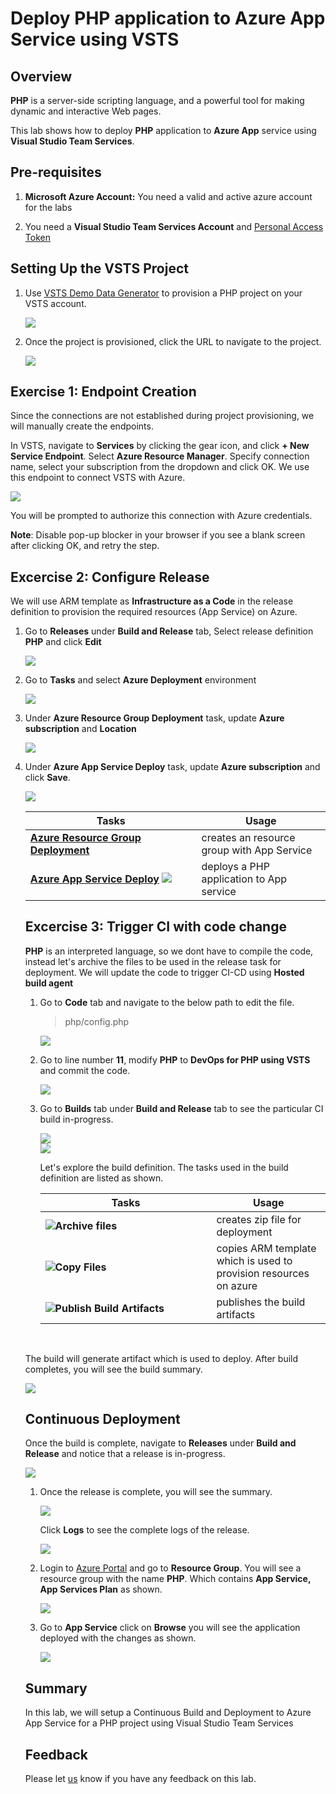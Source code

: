 # Deploy PHP application to Azure App Service using VSTS

## Overview


**PHP** is a server-side scripting language, and a powerful tool for making dynamic and interactive Web pages.

This lab shows how to deploy **PHP** application to **Azure App** service using **Visual Studio Team Services**.


## Pre-requisites

 1. **Microsoft Azure Account:**  You need a valid and active azure account for the labs
 
 2.  You need a **Visual Studio Team Services Account** and <a href="https://docs.microsoft.com/en-us/vsts/accounts/use-personal-access-tokens-to-authenticate">Personal Access Token</a>

 ## Setting Up the VSTS Project

1. Use <a href="https://vstsdemogenerator.azurewebsites.net" target="_blank">VSTS Demo Data Generator</a> to provision a PHP project on your VSTS account.

   <img src="images/vstsdemogen.png">


2. Once the project is provisioned, click the URL to navigate to the project.

   <img src="images/vsts_demogenerator_create.png">


## Exercise 1: Endpoint Creation
Since the connections are not established during project provisioning, we will manually create the endpoints.

In VSTS, navigate to **Services** by clicking the gear icon, and click  **+ New Service Endpoint**. Select **Azure Resource Manager**. Specify connection name, select your subscription from the dropdown and click OK. We use this endpoint to connect VSTS with Azure.

   <img src="images/services_endpoint.png">


You will be prompted to authorize this connection with Azure credentials.

**Note**: Disable pop-up blocker in your browser if you see a blank screen after clicking OK, and retry the step.

## Excercise 2: Configure Release

We will use ARM template as **Infrastructure as a Code**  in the release definition to provision the required resources (App Service) on Azure.
 
1. Go to **Releases** under **Build and Release** tab, Select release definition **PHP** and click **Edit**

   <img src="images/release_def.png">
 

2. Go to **Tasks** and select **Azure Deployment** environment

   <img src="images/azuredeployment.png">

3. Under **Azure Resource Group Deployment** task, update **Azure subscription** and **Location**

   <img src="images/azure_sub.png">

4. Under **Azure App Service Deploy** task, update **Azure subscription** and click **Save**. 

   <img src="images/azure_app_service.png">



   <table width="100%">
   <thead>
      <tr>
         <th width="57%"><b>Tasks</b></th>
         <th><b>Usage</b></th>
      </tr>
   </thead>
   <tr>
      <td><a href="https://github.com/Microsoft/vsts-tasks/blob/master/Tasks/AzureResourceGroupDeployment/README.md"><b>Azure Resource Group Deployment</b></a></td>
      <td>creates an resource group with App Service  </td>
   </tr>
   <tr>
      <td><a href="https://github.com/Microsoft/vsts-tasks/blob/master/Tasks/AzureRmWebAppDeployment/README.md"><b>Azure App Service Deploy</b></a> <img src="images/webapp.png"> </td>
      <td>deploys a PHP application to App service</td>
   </tr>
   <tr>
  </table>

## Excercise 3: Trigger CI with code change

**PHP** is an interpreted language, so we dont have to compile the code, instead let's archive the files to be used in the release task for deployment.
We will update the code to trigger CI-CD using **Hosted build agent**

1. Go to **Code** tab and navigate to the below path to edit the file.

   >php/config.php

   <img src="images/code1.png">

1. Go to line number **11**, modify **PHP** to **DevOps for PHP using VSTS** and commit the code.

   <img src="images/code_editing.png">

1. Go to **Builds** tab under **Build and Release** tab to see the particular CI build in-progress.

   <img src="images/build.png">

   <br/>

   <img src="images/in_progress_build.png">

   Let's explore the build definition. The tasks used in the build definition are listed as shown. 

   <table width="100%">
   <thead>
      <tr>
         <th width="60%"><b>Tasks</b></th>
         <th><b>Usage</b></th>
      </tr>
   </thead>
   <tr>
      <td><img src="images/Archive.png"><b>Archive files</b></td>
      <td>creates zip file for deployment</td>
   </tr>
   <tr>
      <td><img src="images/copyfiles.png"><b>Copy Files</b></td>
      <td>copies ARM template which is used to provision resources on azure </td>
   </tr>
   <tr>
      <td><img src="images/PublishArtifact.png"><b>Publish Build Artifacts</b></td>
      <td> publishes the build artifacts </td>
   </tr>
   </table>

   <br/>

The build will generate artifact which is used to deploy. After build completes, you will see the build summary.

  <img src="images/build_summary.png">

## Continuous Deployment 

Once the build is complete, navigate to **Releases** under **Build and Release** and notice that a release is in-progress.

   <img src="images/release_in_progress.png">

1. Once the release is complete, you  will see the summary.

   <img src="images/release_summary.png">

   <br/>

   Click **Logs** to see the complete logs of the release.

   <img src="images/release_logs.png">

2. Login to [Azure Portal](https://portal.azure.com) and go to  **Resource Group**. You will see a resource group with the name **PHP**. Which contains **App Service, App Services Plan** as shown.

   <img src="images/azure.png">

3. Go to **App Service** click on **Browse** you will see the application deployed with the changes as shown.

   <img src="images/website_php.png">

## Summary
  
In  this lab, we will setup a Continuous Build and Deployment to Azure App Service for a PHP project using Visual Studio Team Services 

## Feedback 

Please let <a href="mailto:devopsdemos@microsoft.com">us</a> know if you have any feedback on this lab.
